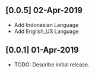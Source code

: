 ## [0.0.5] 02-Apr-2019
 - Add Indonesian Language
 - Add English_US Language
## [0.0.1] 01-Apr-2019

* TODO: Describe initial release.
